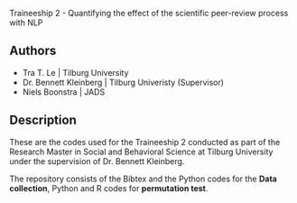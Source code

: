 Traineeship 2 - Quantifying the effect of the scientific peer-review process with NLP

## Authors
- Tra T. Le | Tilburg University
- Dr. Bennett Kleinberg | Tilburg Univeristy (Supervisor)
- Niels Boonstra | JADS 

## Description
These are the codes used for the Traineeship 2 conducted as part of the Research Master in Social and Behavioral Science at Tilburg University under the supervision of Dr. Bennett Kleinberg.

The repository consists of the Bibtex and the Python codes for the **Data collection**, Python and R codes for **permutation test**.

